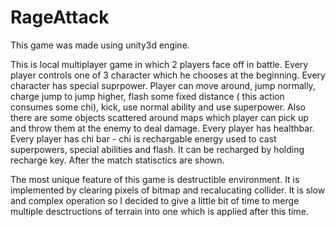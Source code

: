 # RageAttack
This game was made using unity3d engine.

This is local multiplayer game in which 2 players face off in battle.
Every player controls one of 3 character which he chooses at the beginning.
Every character has special suprpower.
Player can move around, jump normally, charge jump to jump higher, flash some fixed distance ( this action consumes some chi), kick, use normal ability and use superpower.
Also there are some objects scattered around maps which player can pick up and throw them at the enemy to deal damage.
Every player has healthbar.
Every player has chi bar - chi is rechargable energy used to cast superpowers, special abilities and flash. It can be recharged by holding recharge key.
After the match statisctics are shown.

The most unique feature of this game is destructible environment.
It is implemented by clearing pixels of bitmap and recalucating collider. It is slow and complex operation so I decided to give a little bit of time to merge 
multiple desctructions of terrain into one which is applied after this time.
